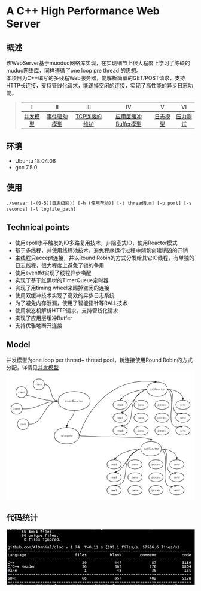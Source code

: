 # A C++ High Performance Web Server
## 概述   
该WebServer基于muoduo网络库实现，在实现细节上很大程度上学习了陈硕的muduo网络库，同样遵循了one loop pre thread 的思想。   
本项目为C++编写的多线程Web服务器，能解析简单的GET/POST请求，支持HTTP长连接，支持管线化请求，能踢掉空闲的连接，实现了高性能的异步日志功能。   
> |Ⅰ|Ⅱ|Ⅲ|Ⅳ|Ⅴ|Ⅵ|
> |:--:|:--:|:--:|:--:|:--:|:--:|
> |[并发模型](./%E5%B9%B6%E5%8F%91%E6%A8%A1%E5%9E%8B.md)|[事件驱动模型](./%E4%BA%8B%E4%BB%B6%E9%A9%B1%E5%8A%A8%E6%A8%A1%E5%9E%8B.md)|[TCP连接的维护](./TCP%E8%BF%9E%E6%8E%A5%E7%9A%84%E7%BB%B4%E6%8A%A4.md)|[应用层缓冲Buffer模型](./%E5%BA%94%E7%94%A8%E5%B1%82%E7%BC%93%E5%86%B2Buffer%E6%A8%A1%E5%9E%8B.md)|[日志模型](./%E6%97%A5%E5%BF%97%E6%A8%A1%E5%9E%8B.md)|[压力测试](./%E5%8E%8B%E5%8A%9B%E6%B5%8B%E8%AF%95.md)|

## 环境   
* Ubuntu 18.04.06
* gcc 7.5.0

## 使用
    ./server [-(0-5)(日志级别)] [-h (使用帮助)] [-t threadNum] [-p port] [-s seconds] [-l logfile_path]

## Technical points
* 使用epoll水平触发的IO多路复用技术，非阻塞式IO，使用Reactor模式
* 基于多线程，并使用线程池技术，避免程序运行过程中频繁创建销毁的开销
* 主线程只accept连接，并以Round Robin的方式分发给其它IO线程，有单独的日志线程，很大程度上避免了锁的争用
* 使用eventfd实现了线程异步唤醒
* 实现了基于红黑树的TimerQueue定时器
* 实现了用timing wheel来踢掉空闲的连接
* 使用双缓冲技术实现了高效的异步日志系统
* 为了避免内存泄漏，使用了智能指针等RALL技术
* 使用状态机解析HTTP请求，支持管线化请求
* 实现了应用层缓冲Buffer
* 支持优雅地断开连接

## Model
并发模型为one loop per thread+ thread pool，新连接使用Round Robin的方式分配，详情见[并发模型](./%E5%B9%B6%E5%8F%91%E6%A8%A1%E5%9E%8B.md)   
![并发模型](./datum//Reactor%E6%A8%A1%E5%9E%8B.png)

## 代码统计
![代码统计](./datum//%E4%BB%A3%E7%A0%81%E7%BB%9F%E8%AE%A1.png)
